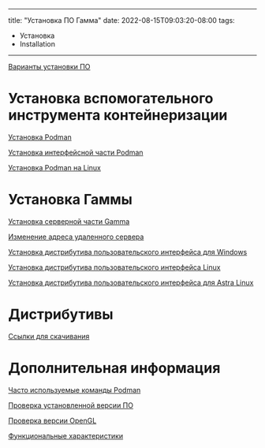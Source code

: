 
---
title: "Установка ПО Гамма"
date: 2022-08-15T09:03:20-08:00
tags:
- Установка
- Installation
---

[Варианты установки ПО](Инструкция%20по%20установке%20ПО/Варианты%20установки%20ПО.md)

# Установка вспомогательного инструмента контейнеризации

[Установка Podman](Инструкция%20по%20установке%20ПО/Установка%20Podman.md)

[Установка интерфейсной части Podman](Инструкция%20по%20установке%20ПО/Установка%20интерфейсной%20части%20Podman.md)

[Установка Podman на Linux](Инструкция%20по%20установке%20ПО/Установка%20Podman%20на%20Linux.md)

# Установка Гаммы

[Установка серверной части Gamma](Инструкция%20по%20установке%20ПО/Установка%20серверной%20части%20Gamma.md)

[Изменение адреса удаленного сервера](Инструкция%20по%20установке%20ПО/Изменение%20адреса%20удаленного%20сервера.md)

[Установка дистрибутива пользовательского интерфейса для Windows](Инструкция%20по%20установке%20ПО/Установка%20дистрибутива%20пользовательского%20интерфейса%20для%20Windows.md)

[Установка дистрибутива пользовательского интерфейса Linux](Инструкция%20по%20установке%20ПО/Установка%20дистрибутива%20пользовательского%20интерфейса%20Linux.md)

[Установка дистрибутива пользовательского интерфейса для Astra Linux](Инструкция%20по%20установке%20ПО/Установка%20дистрибутива%20пользовательского%20интерфейса%20для%20Astra%20Linux.md)


# Дистрибутивы

[Ссылки для скачивания](Инструкция%20по%20установке%20ПО/Ссылки%20для%20скачивания.md)

# Дополнительная информация

[Часто используемые команды Podman](Инструкция%20по%20установке%20ПО/Часто%20используемые%20команды%20Podman.md)

[Проверка установленной версии ПО](Инструкция%20по%20установке%20ПО/Проверка%20установленной%20версии%20ПО.md)

[Проверка версии OpenGL](Инструкция%20по%20установке%20ПО/Проверка%20версии%20OpenGL.md)

[Функциональные характеристики](Инструкция%20по%20установке%20ПО/Функциональные%20характеристики.md)
